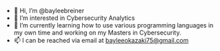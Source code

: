 - 👋 Hi, I’m @bayleebreiner
- 👀 I’m interested in Cybersecurity Analytics
- 🌱 I’m currently learning how to use various programming languages in my own time and working on my Masters in Cybersecurity.
- 📫 I can be reached via email at bayleeokazaki75@gmail.com

<!---
bayleebreiner/bayleebreiner is a ✨ special ✨ repository because its `README.md` (this file) appears on your GitHub profile.
You can click the Preview link to take a look at your changes.
--->
